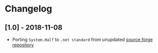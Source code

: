 # Changelog

## [1.0] - 2018-11-08
- Porting `System.Half` to `.net standard` from unupdated [source forge repository](https://sourceforge.net/projects/csharp-half/)
